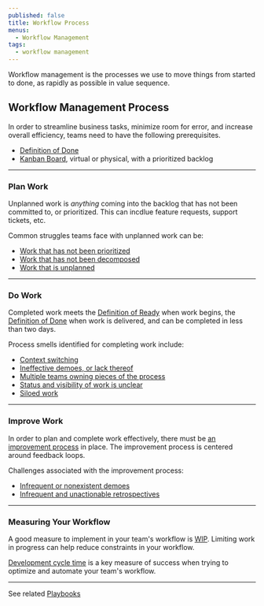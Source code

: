 ```yaml
---
published: false
title: Workflow Process
menus:
  - Workflow Management
tags:
  - workflow management
---
```


Workflow management is the processes we use to move things from started to done,
as rapidly as possible in value sequence.

## Workflow Management Process

In order to streamline business tasks, minimize room for error, and increase
overall efficiency, teams need to have the following prerequisites.

- [Definition of Done](./definition-of-done.html)
- [Kanban Board](./visualizing-workflow.html), virtual or physical, with a
  prioritized backlog

---

### Plan Work

Unplanned work is _anything_ coming into the backlog that has not been committed
to, or prioritized. This can incdlue feature requests, support tickets, etc.

Common struggles teams face with unplanned work can be:

- [Work that has not been prioritized](./unplanned-work.html)
- [Work that has not been decomposed](./../work-decomposition/work-breakdown.html)
- [Work that is unplanned](./unplanned-work.html)

---

### Do Work

Completed work meets the [Definition of Ready](./../work-decomposition/definition-of-ready.html)
when work begins, the [Definition of Done](./definition-of-done.html) when work
is delivered, and can be completed in less than two days.

Process smells identified for completing work include:

- [Context switching](./team-dynamics.html)
- [Ineffective demoes, or lack thereof](./feedback-loops.html)
- [Multiple teams owning pieces of the process](./team-dynamics.html)
- [Status and visibility of work is unclear](./visualizing-workflow.html)
- [Siloed work](./team-dynamics.html)

---

### Improve Work

In order to plan and complete work effectively, there must be [an improvement
process](../delivery-system-improvement-journey.html#3-continuous-improvement) in place. The improvement process is centered around feedback loops.

Challenges associated with the improvement process:

- [Infrequent or nonexistent demoes](./feedback-loops.html)
- [Infrequent and unactionable retrospectives](./../retrospective-playbook.html)

---

### Measuring Your Workflow

A good measure to implement in your team's workflow is [WIP](./limiting-wip.html).
Limiting work in progress can help reduce constraints in your workflow.

[Development cycle time](./../../metrics/development-cycle-time.html) is a key
measure of success when trying to optimize and automate your team's workflow.

---

See related [Playbooks](./index.html)
